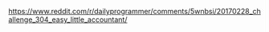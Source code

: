 https://www.reddit.com/r/dailyprogrammer/comments/5wnbsi/20170228_challenge_304_easy_little_accountant/
